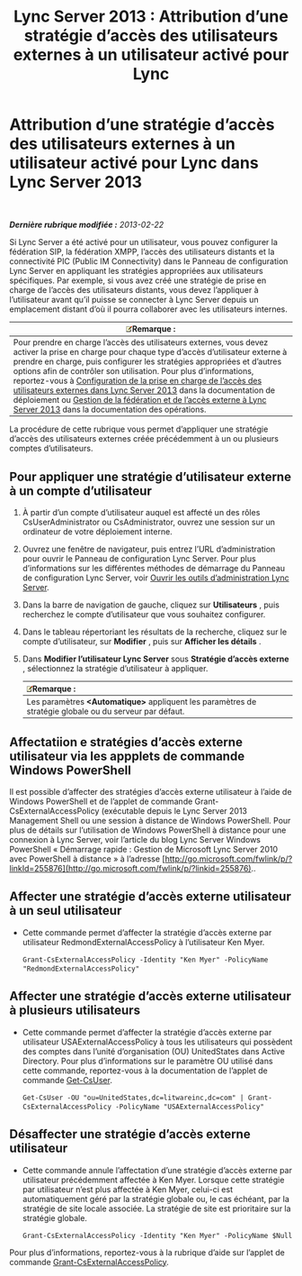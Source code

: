 ﻿---
title: 'Lync Server 2013 : Attribution d’une stratégie d’accès des utilisateurs externes à un utilisateur activé pour Lync'
TOCTitle: Attribution d’une stratégie d’accès des utilisateurs externes à un utilisateur activé pour Lync
ms:assetid: 736fcaad-9f95-4896-b767-e199d86a00a4
ms:mtpsurl: https://technet.microsoft.com/fr-fr/library/Gg398551(v=OCS.15)
ms:contentKeyID: 49297723
ms.date: 05/20/2016
mtps_version: v=OCS.15
ms.translationtype: HT
---

# Attribution d’une stratégie d’accès des utilisateurs externes à un utilisateur activé pour Lync dans Lync Server 2013

 

_**Dernière rubrique modifiée :** 2013-02-22_

Si Lync Server a été activé pour un utilisateur, vous pouvez configurer la fédération SIP, la fédération XMPP, l’accès des utilisateurs distants et la connectivité PIC (Public IM Connectivity) dans le Panneau de configuration Lync Server en appliquant les stratégies appropriées aux utilisateurs spécifiques. Par exemple, si vous avez créé une stratégie de prise en charge de l’accès des utilisateurs distants, vous devez l’appliquer à l’utilisateur avant qu’il puisse se connecter à Lync Server depuis un emplacement distant d’où il pourra collaborer avec les utilisateurs internes.

<table>
<thead>
<tr class="header">
<th><img src="images/Gg398920.note(OCS.15).gif" title="note" alt="note" />Remarque :</th>
</tr>
</thead>
<tbody>
<tr class="odd">
<td>Pour prendre en charge l’accès des utilisateurs externes, vous devez activer la prise en charge pour chaque type d’accès d’utilisateur externe à prendre en charge, puis configurer les stratégies appropriées et d’autres options afin de contrôler son utilisation. Pour plus d’informations, reportez-vous à <a href="lync-server-2013-configuring-support-for-external-user-access.md">Configuration de la prise en charge de l’accès des utilisateurs externes dans Lync Server 2013</a> dans la documentation de déploiement ou <a href="lync-server-2013-managing-federation-and-external-access-to-lync-server-2013.md">Gestion de la fédération et de l’accès externe à Lync Server 2013</a> dans la documentation des opérations.</td>
</tr>
</tbody>
</table>


La procédure de cette rubrique vous permet d’appliquer une stratégie d’accès des utilisateurs externes créée précédemment à un ou plusieurs comptes d’utilisateurs.

## Pour appliquer une stratégie d’utilisateur externe à un compte d’utilisateur

1.  À partir d’un compte d’utilisateur auquel est affecté un des rôles CsUserAdministrator ou CsAdministrator, ouvrez une session sur un ordinateur de votre déploiement interne.

2.  Ouvrez une fenêtre de navigateur, puis entrez l’URL d’administration pour ouvrir le Panneau de configuration Lync Server. Pour plus d’informations sur les différentes méthodes de démarrage du Panneau de configuration Lync Server, voir [Ouvrir les outils d’administration Lync Server](lync-server-2013-open-lync-server-administrative-tools.md).

3.  Dans la barre de navigation de gauche, cliquez sur **Utilisateurs** , puis recherchez le compte d’utilisateur que vous souhaitez configurer.

4.  Dans le tableau répertoriant les résultats de la recherche, cliquez sur le compte d’utilisateur, sur **Modifier** , puis sur **Afficher les détails** .

5.  Dans **Modifier l’utilisateur Lync Server** sous **Stratégie d’accès externe** , sélectionnez la stratégie d’utilisateur à appliquer.
    
    <table>
    <thead>
    <tr class="header">
    <th><img src="images/Gg398920.note(OCS.15).gif" title="note" alt="note" />Remarque :</th>
    </tr>
    </thead>
    <tbody>
    <tr class="odd">
    <td>Les paramètres <strong>&lt;Automatique&gt;</strong> appliquent les paramètres de stratégie globale ou du serveur par défaut.</td>
    </tr>
    </tbody>
    </table>


## Affectatiion e stratégies d’accès externe utilisateur via les appplets de commande Windows PowerShell

Il est possible d’affecter des stratégies d’accès externe utilisateur à l’aide de Windows PowerShell et de l’applet de commande Grant-CsExternalAccessPolicy (exécutable depuis le Lync Server 2013 Management Shell ou une session à distance de Windows PowerShell. Pour plus de détails sur l’utilisation de Windows PowerShell à distance pour une connexion à Lync Server, voir l’article du blog Lync Server Windows PowerShell « Démarrage rapide : Gestion de Microsoft Lync Server 2010 avec PowerShell à distance » à l’adresse [http://go.microsoft.com/fwlink/p/?linkId=255876](http://go.microsoft.com/fwlink/p/?linkid=255876)..

## Affecter une stratégie d’accès externe utilisateur à un seul utilisateur

  - Cette commande permet d’affecter la stratégie d’accès externe par utilisateur RedmondExternalAccessPolicy à l’utilisateur Ken Myer.
    
        Grant-CsExternalAccessPolicy -Identity "Ken Myer" -PolicyName "RedmondExternalAccessPolicy"

## Affecter une stratégie d’accès externe utilisateur à plusieurs utilisateurs

  - Cette commande permet d’affecter la stratégie d’accès externe par utilisateur USAExternalAccessPolicy à tous les utilisateurs qui possèdent des comptes dans l’unité d’organisation (OU) UnitedStates dans Active Directory. Pour plus d’informations sur le paramètre OU utilisé dans cette commande, reportez-vous à la documentation de l’applet de commande [Get-CsUser](get-csuser.md).
    
        Get-CsUser -OU "ou=UnitedStates,dc=litwareinc,dc=com" | Grant-CsExternalAccessPolicy -PolicyName "USAExternalAccessPolicy"

## Désaffecter une stratégie d’accès externe utilisateur

  - Cette commande annule l’affectation d’une stratégie d’accès externe par utilisateur précédemment affectée à Ken Myer. Lorsque cette stratégie par utilisateur n’est plus affectée à Ken Myer, celui-ci est automatiquement géré par la stratégie globale ou, le cas échéant, par la stratégie de site locale associée. La stratégie de site est prioritaire sur la stratégie globale.
    
        Grant-CsExternalAccessPolicy -Identity "Ken Myer" -PolicyName $Null

Pour plus d’informations, reportez-vous à la rubrique d’aide sur l’applet de commande [Grant-CsExternalAccessPolicy](grant-csexternalaccesspolicy.md).

